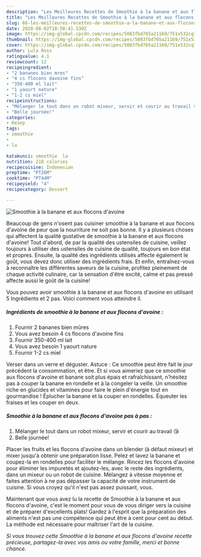 ```yaml
---
description: "Les Meilleures Recettes de Smoothie à la banane et aux flocons d&amp;#39;avoine"
title: "Les Meilleures Recettes de Smoothie à la banane et aux flocons d&amp;#39;avoine"
slug: 66-les-meilleures-recettes-de-smoothie-a-la-banane-et-aux-flocons-d-and-39-avoine
date: 2020-08-02T18:50:41.530Z
image: https://img-global.cpcdn.com/recipes/5083fbd765a21169/751x532cq70/smoothie-a-la-banane-et-aux-flocons-davoine-photo-principale-de-la-recette.jpg
thumbnail: https://img-global.cpcdn.com/recipes/5083fbd765a21169/751x532cq70/smoothie-a-la-banane-et-aux-flocons-davoine-photo-principale-de-la-recette.jpg
cover: https://img-global.cpcdn.com/recipes/5083fbd765a21169/751x532cq70/smoothie-a-la-banane-et-aux-flocons-davoine-photo-principale-de-la-recette.jpg
author: Lula Ross
ratingvalue: 4.1
reviewcount: 12
recipeingredient:
- "2 bananes bien mres"
- "4 cs flocons davoine fins"
- "350-400 ml lait"
- "1 yaourt nature"
- "1-2 cs miel"
recipeinstructions:
- "Mélanger le tout dans un robot mixeur, servir et courir au travail 😘"
- "Belle journée!"
categories:
- Resep
tags:
- smoothie
- 
- la

katakunci: smoothie  la 
nutrition: 218 calories
recipecuisine: Indonesian
preptime: "PT26M"
cooktime: "PT44M"
recipeyield: "4"
recipecategory: Dessert

---
```



![Smoothie à la banane et aux flocons d&#39;avoine](https://img-global.cpcdn.com/recipes/5083fbd765a21169/751x532cq70/smoothie-a-la-banane-et-aux-flocons-davoine-photo-principale-de-la-recette.jpg)

Beaucoup de gens n'osent pas cuisiner smoothie à la banane et aux flocons d&#39;avoine de peur que la nourriture ne soit pas bonne. Il y a plusieurs choses qui affectent la qualité gustative de smoothie à la banane et aux flocons d&#39;avoine! Tout d'abord, de par la qualité des ustensiles de cuisine, veillez toujours à utiliser des ustensiles de cuisine de qualité, toujours en bon état et propres. Ensuite, la qualité des ingrédients utilisés affecte également le goût, vous devez donc utiliser des ingrédients frais. Et enfin, entraînez-vous à reconnaître les différentes saveurs de la cuisine, profitez pleinement de chaque activité culinaire, car la sensation d'être excité, calme et pas pressé affecte aussi le goût de la cuisine!

<!--inarticleads1-->

Vous pouvez avoir smoothie à la banane et aux flocons d&#39;avoine en utilisant 5 Ingrédients et 2 pas. Voici comment vous atteindre il.

##### Ingrédients de smoothie à la banane et aux flocons d&#39;avoine :

1. Fournir 2 bananes bien mûres
1. Vous avez besoin 4 cs flocons d&#39;avoine fins
1. Fournir 350-400 ml lait
1. Vous avez besoin 1 yaourt nature
1. Fournir 1-2 cs miel


Verser dans un verre et déguster. Astuce : Ce smoothie peut être fait le jour précédent la consommation, et être. Et si vous aimeriez que ce smoothie aux flocons d&#39;avoine et banane soit plus épais et rafraîchissant, n&#39;hésitez pas à couper la banane en rondelle et à la congeler la veille. Un smoothie riche en glucides et vitamines pour faire le plein d&#39;énergie tout en gourmandise ! Éplucher la banane et la couper en rondelles. Équeuter les fraises et les couper en deux. 

<!--inarticleads2-->

##### Smoothie à la banane et aux flocons d&#39;avoine pas à pas :

1. Mélanger le tout dans un robot mixeur, servir et courir au travail 😘
1. Belle journée!


Placer les fruits et les flocons d&#39;avoine dans un blender (à défaut mixeur) et mixer jusqu&#39;à obtenir une préparation lisse. Pelez et lavez la banane et coupez-la en rondelles pour faciliter le mélange. Rincez les flocons d&#39;avoine pour éliminer les impuretés et ajoutez-les, avec le reste des ingrédients, dans un mixeur ou un robot de cuisine. Mélangez à vitesse moyenne et faites attention à ne pas dépasser la capacité de votre instrument de cuisine. Si vous croyez qu&#39;il n&#39;est pas assez puissant, vous. 

<!--inarticleads1-->

<p>
Maintenant que vous avez lu la recette de Smoothie à la banane et aux flocons d&#39;avoine, c'est le moment pour vous de vous diriger vers la cuisine et de préparer d'excellents plats! Gardez à l'esprit que la préparation des aliments n'est pas une compétence qui peut être à cent pour cent au début. La méthode est nécessaire pour maîtriser l'art de la cuisine.
</p>

<p>
<i>Si vous trouvez cette Smoothie à la banane et aux flocons d&#39;avoine recette précieuse, partagez-la avec vos amis ou votre famille, merci et bonne chance.</i>
</p>
